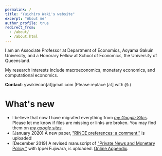```yaml
---
permalink: /
title: "Yuichiro Waki's website"
excerpt: "About me"
author_profile: true
redirect_from: 
  - /about/
  - /about.html
---
```


I am an Associate Professor at Department of Economics, Aoyama Gakuin University, and a Honorary Fellow at School of Economics, the University of Queensland. 

My research interests include macroeconomics, monetary economics, and computational economics. 

**Contact**: ywakiecon[at]gmail.com    (Please replace [at] with @.)

What's new
======
* I believe that now I have migrated everything from *[my Google Sites](https://sites.google.com/site/yuichirowaki/)*. Please let me know if files are missing or links are broken. You may find them on *[my google sites](https://sites.google.com/site/yuichirowaki/)*.
* [January 2020] A new paper, ["RINCE preferences: a comment,"](/files/Waki_RINCE_comment.pdf) is uploaded! 
* [December 2019] A revised manuscript of ["Private News and Monetary Policy,"](/files/Fujiwara_Waki_PNMP.pdf) with Ippei Fujiwara, is uploaded. [Online Appendix](/files/Fujiwara_Waki_PNMP_Appendix.pdf). 



